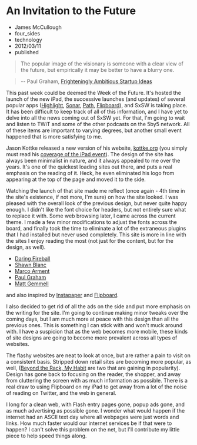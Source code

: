 # An Invitation to the Future
- James McCullough
- four_sides
- technology
- 2012/03/11
- published		

> The popular image of the visionary is someone with a clear view of the future, but empirically it may be better to have a blurry one.

> -- Paul Graham, [Frighteningly Ambitious Startup Ideas](http://paulgraham.com/ambitious.html)

This past week could be deemed the Week of the Future. It's hosted the launch of the new iPad, the successive launches (and updates) of several popular apps ([Highlight](http://highlig.ht/), [Sonar](http://www.sonar.me), [Path](http://www.path.com), [Flipboard](http://flipboard.com/)), and SxSW is taking place. It has been difficult to keep track of all of this information, and I have yet to delve into all the news coming out of SxSW yet. For that, I'm going to wait and listen to TWiT and some of the other podcasts on the 5by5 network. All of these items are important to varying degrees, but another small event happened that is more satisfying to me. 

Jason Kottke released a new version of his website, [kottke.org](http://kottke.org/12/03/kottkeorg-redesign-2012-version) (you simply must read his [coverage of the iPad event](http://kottke.org/12/03/mostly-dead-liveblog-of-apples-event)). The design of the site has always been minimalist in nature, and it always appealed to me over the years. It's one of the quickest loading sites out there, and puts a real emphasis on the reading of it. Heck, he even eliminated his logo from appearing at the top of the page and moved it to the side. 

Watching the launch of that site made me reflect (once again - 4th time in the site's existence, if not more, I'm sure) on how the site looked. I was pleased with the overall look of the previous design, but never quite happy enough. I didn't like the font choice for headers, but not entirely sure what to replace it with. Some web browsing later, I came across the current theme. I made a few minor modifications to adjust the fonts across the board, and finally took the time to eliminate a lot of the extraneous plugins that I had installed but never used completely. This site is more in line with the sites I enjoy reading the most (not just for the content, but for the design, as well). 

  * [Daring Fireball](http://www.daringfireball.net)
  * [Shawn Blanc](http://www.shawnblanc.net)
  * [Marco Arment](http://www.marco.org/)
  * [Paul Graham](http://www.paulgraham.com)
  * [Matt Gemmell](http://www.mattgemmell.com)
  
and also inspired by [Instapaper](http://www.instapaper.com) and [Flipboard](http://flipboard.com/). 

I also decided to get rid of all the ads on the side and put more emphasis on the writing for the site. I'm going to continue making minor tweaks over the coming days, but I am much more at peace with this design than all the previous ones. This is something I can stick with and won't muck around with. I have a suspicion that as the web becomes more mobile, these kinds of site designs are going to become more prevalent across all types of websites. 

The flashy websites are neat to look at once, but are rather a pain to visit on a consistent basis. Stripped down retail sites are becoming more popular, as well, ([Beyond the Rack, ](http://www.beyondtherack.com)[My Habit](http://www.myhabit.com) are two that are gaining in popularity). Design has gone back to focusing on the reader, the shopper, and away from cluttering the screen with as much information as possible. There is a real draw to using Flipboard on my iPad to get away from a lot of the noise of reading on Twitter, and the web in general. 

I long for a clean web, with Flash entry pages gone, popup ads gone, and as much advertising as possible gone. I wonder what would happen if the internet had an ASCII text day where all webpages were just words and links. How much faster would our internet services be if that were to happen? I can't solve this problem on the net, but I'll contribute my little piece to help speed things along.
